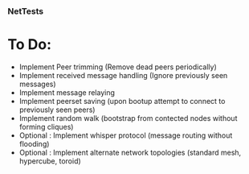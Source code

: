 ### NetTests

# To Do:
* Implement Peer trimming (Remove dead peers periodically)
* Implement received message handling (Ignore previously seen messages)
* Implement message relaying
* Implement peerset saving (upon bootup attempt to connect to previously seen peers)
* Implement random walk (bootstrap from contected nodes without forming cliques)
* Optional : Implement whisper protocol (message routing without flooding)
* Optional : Implement alternate network topologies (standard mesh, hypercube, toroid)




